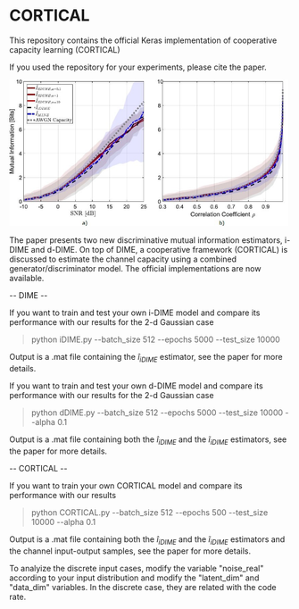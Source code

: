 # CORTICAL
This repository contains the official Keras implementation of cooperative capacity learning (CORTICAL)

If you used the repository for your experiments, please cite the paper.

<img src="https://github.com/nuletizia/CORTICAL/blob/main/teaser.jpg" width=500>

The paper presents two new discriminative mutual information estimators, i-DIME and d-DIME. 
On top of DIME, a cooperative framework (CORTICAL) is discussed to estimate the channel capacity using a combined generator/discriminator model. The official implementations are now available.


-- DIME --

If you want to train and test your own i-DIME model and compare its performance with our results for the 2-d Gaussian case

> python iDIME.py --batch_size 512 --epochs 5000 --test_size 10000

Output is a .mat file containing the $\hat{i}_{iDIME}$ estimator, see the paper for more details.

If you want to train and test your own d-DIME model and compare its performance with our results for the 2-d Gaussian case

> python dDIME.py --batch_size 512 --epochs 5000 --test_size 10000 --alpha 0.1

Output is a .mat file containing both the $\hat{i}_{iDIME}$ and the $\tilde{i}_{iDIME}$ estimators, see the paper for more details.


-- CORTICAL --


If you want to train your own CORTICAL model and compare its performance with our results

> python CORTICAL.py --batch_size 512 --epochs 500 --test_size 10000 --alpha 0.1

Output is a .mat file containing both the $\hat{i}_{iDIME}$ and the $\tilde{i}_{iDIME}$ estimators and the channel input-output samples, see the paper for more details.

To analyize the discrete input cases, modify the variable "noise_real" according to your input distribution and modify the "latent_dim" and "data_dim" variables. In the discrete case, they are related with the code rate.
